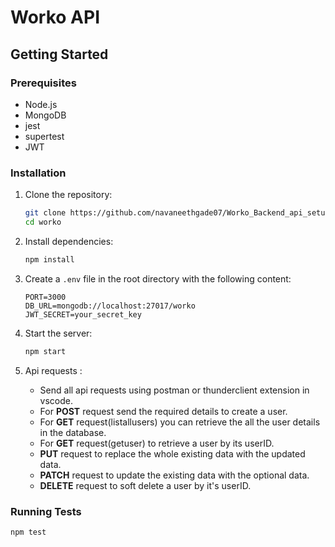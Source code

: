 # Worko API

## Getting Started

### Prerequisites

- Node.js
- MongoDB
- jest
- supertest
- JWT

### Installation

1. Clone the repository:
    ```sh
    git clone https://github.com/navaneethgade07/Worko_Backend_api_setup.git
    cd worko
    ```

2. Install dependencies:
    ```sh
    npm install
    ```

3. Create a `.env` file in the root directory with the following content:
    ```env
    PORT=3000
    DB_URL=mongodb://localhost:27017/worko
    JWT_SECRET=your_secret_key
    ```

4. Start the server:
    ```sh
    npm start
    ```

5. Api requests :
    - Send all api requests using postman or thunderclient extension in vscode.
    - For **POST** request send the required details to create a user.
    - For **GET** request(listallusers) you can retrieve the all the user details in the database.
    - For **GET** request(getuser) to retrieve a user by its userID.
    - **PUT** request to replace the whole existing data with the updated data.
    - **PATCH** request to update the existing data with the optional data.
    - **DELETE** request to soft delete a user by it's userID.

### Running Tests

```sh
npm test
